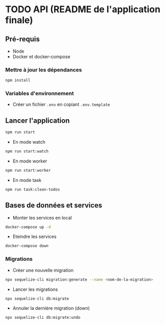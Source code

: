# TODO API (README de l'application finale)

## Pré-requis
- Node
- Docker et docker-compose

### Mettre à jour les dépendances
```bash
npm install
```
### Variables d'environnement
- Créer un fichier ```.env``` en copiant ```.env.template```
## Lancer l'application
```bash
npm run start
```
- En mode watch
```bash
npm run start:watch
```
- En mode worker
```bash
npm run start:worker
```
- En mode task
```bash
npm run task:clean-todos
```

## Bases de données et services
- Monter les services en local
```bash
docker-compose up -d
```
- Eteindre les services
```bash
docker-compose down
```
### Migrations
- Créer une nouvelle migration
```bash
npx sequelize-cli migration:generate --name <nom-de-la-migration>
```
- Lancer les migrations
```bash
npx sequelize-cli db:migrate
```
- Annuler la dernière migration (down)
```bash
npx sequelize-cli db:migrate:undo
```